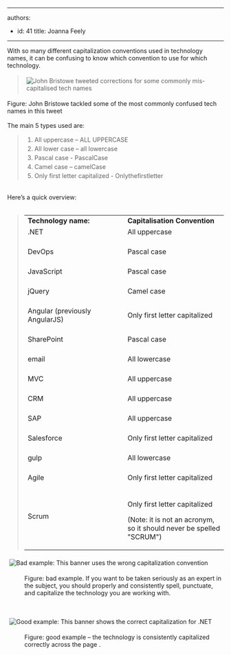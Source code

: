 

---
authors:
  - id: 41
    title: Joanna Feely
---




<span class='intro'> <p>​​​​With so many different capitalization conventions used in technology names, it can be confusing to know which convention to use for which technology.&#160;<br></p> </span>

<blockquote data-lang="en"><p class="ssw15-rteElement-GreyBox">
      <img src="/PublishingImages/john-bristow-tweet.jpg" alt="John Bristowe tweeted corrections for some commonly mis-capitalised tech names" style="margin&#58;5px;" />
      <br>
   </p></blockquote><div>Figure&#58; John Bristowe tackled some of the most commonly confused tech names in this tweet <br></div>
<br>The main 5 types used are&#58;<br>
<blockquote class="twitter-tweet" data-lang="en"><ol><li>
         <span style="line-height&#58;1.5em;">All uppercase – ALL UPPERCASE</span><br></li><li>
         <span style="line-height&#58;1.5em;">All lower case – all lowercase</span><br></li><li>
         <span style="line-height&#58;1.5em;">Pascal case - PascalCase​​​</span><br></li><li>
         <span style="line-height&#58;1.5em;">Camel case – camelCase</span><br></li><li>
         <span style="line-height&#58;1.5em;">Only</span><span style="line-height&#58;1.5em;"> first letter capitalized - Onlythefirstletter</span><br></li></ol></blockquote> <br>Here’s a quick overview&#58;<br>​
<blockquote class="twitter-tweet" data-lang="en"><table class="ssw15-rteTable-default" width="100%" cellspacing="0"><tbody><tr><td class="ssw15-rteTable-default" style="width&#58;50%;">
               <strong>Technology name&#58;</strong></td><td class="ssw15-rteTable-default" style="width&#58;50%;">
               <strong>Capitalisation Convention</strong></td></tr><tr><td class="ssw15-rteTable-default">.NET<br><br></td><td class="ssw15-rteTable-default">All uppercase​​<br><br></td></tr><tr><td class="ssw15-rteTable-default">DevOps<br><br></td><td class="ssw15-rteTable-default">Pascal case<br>​<br></td></tr><tr><td class="ssw15-rteTable-default">​JavaScript<br><br></td><td class="ssw15-rteTable-default">Pascal case<br><br></td></tr><tr><td class="ssw15-rteTable-default">jQuery<br><br></td><td class="ssw15-rteTable-default">Camel case<br><br></td></tr><tr><td class="ssw15-rteTable-default">Angular (previously AngularJS)<br><br></td><td class="ssw15-rteTable-default">Only first letter capitalized<br><br></td></tr><tr><td class="ssw15-rteTable-default">SharePoint<br><br></td><td class="ssw15-rteTable-default">Pascal case<br><br></td></tr><tr><td class="ssw15-rteTable-default">email<br><br></td><td class="ssw15-rteTable-default">All lowercase<br><br></td></tr><tr><td class="ssw15-rteTable-default">MVC<br><br></td><td class="ssw15-rteTable-default">All uppercase<br><br></td></tr><tr><td class="ssw15-rteTable-default">CRM<br><br></td><td class="ssw15-rteTable-default">All uppercase<br><br></td></tr><tr><td class="ssw15-rteTable-default">SAP<br><br></td><td class="ssw15-rteTable-default">All uppercase<br><br></td></tr><tr><td class="ssw15-rteTable-default">Salesforce<br><br></td><td class="ssw15-rteTable-default">Only first letter capitalized<br><br></td></tr><tr><td class="ssw15-rteTable-default">gulp​<br><br></td><td class="ssw15-rteTable-default">All lowercase 
               <br>
               <br></td></tr><tr><td class="ssw15-rteTable-default">Agile<br><br></td><td class="ssw15-rteTable-default">Only first letter capitalized<br><br></td></tr><tr><td class="ssw15-rteTable-default">Scrum<br><br></td><td class="ssw15-rteTable-default"><p>Only first letter capitalized </p><p>(Note&#58; it is not an acronym, so it should never be spelled &quot;SCRUM&quot;)​<br></p></td></tr></tbody></table></blockquote> <dl class="ssw15-rteElement-ImageArea"> <img src="/PublishingImages/bad-example-incorrect-capitalization.jpg" alt="Bad example&#58; This banner uses the wrong capitalization convention" style="margin&#58;5px;" /> </dl><dd class="ssw15-rteElement-FigureBad">Figure&#58; bad example. If you want to be taken seriously as an expert in the subject, you should properly and consistently spell, punctuate, and capitalize the technology you are working with.&#160; <br></dd><p class="ssw15-rteElement-P">​<br></p><dl class="ssw15-rteElement-ImageArea"> <img src="/PublishingImages/good-example-correctly-capitalized.jpg" alt="Good example&#58; This banner shows the correct capitalization for .NET" style="margin&#58;5px;" /> </dl><p class="ssw15-rteElement-P">
</p><div><dd class="ssw15-rteElement-FigureGood">Figure&#58; good example – the technology is consistently capitalized correctly across the page .</dd> <br></div>


